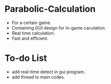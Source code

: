 # Parabolic-Calculation
- For a certain game.
- Containing GUI design for In-game caculation.
- Real time calculation.
- Fast and efficient.

# To-do List
- add real-time detect in gui program.
- add thread to main codes.
